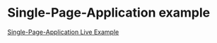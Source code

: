 # Single-Page-Application example

[Single-Page-Application Live Example](https://okwwqnkl.cloud.dropstack.run)
